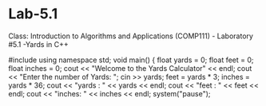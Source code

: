 # Lab-5.1
Class: Introduction to Algorithms and Applications (COMP111) - Laboratory #5.1 -Yards in C++

#include <iostream>
using namespace std;
void main() {
 float yards = 0; float feet = 0; float inches = 0;
 cout << "Welcome to the Yards Calculator" << endl;
 cout << "Enter the number of Yards: "; cin >> yards;
 feet = yards * 3;
 inches = yards * 36;
 cout << "yards : " << yards << endl; cout << "feet : " << feet << endl; cout << "inches: " << inches << endl;
 system("pause"); 
